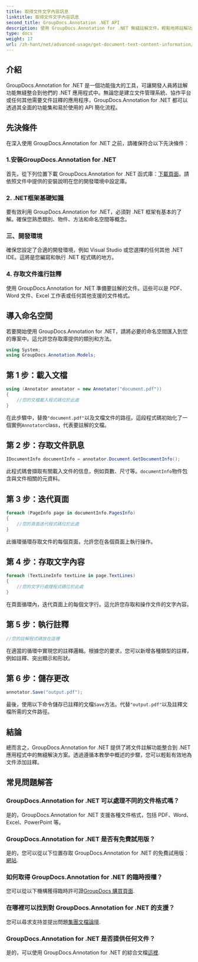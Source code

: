 ```yaml
---
title: 取得文件文字內容訊息
linktitle: 取得文件文字內容訊息
second_title: GroupDocs.Annotation .NET API
description: 使用 GroupDocs.Annotation for .NET 無縫註解文件。輕鬆地將註解功能整合到您的 .NET 應用程式中。
type: docs
weight: 17
url: /zh-hant/net/advanced-usage/get-document-text-content-information/
---
```

## 介紹
GroupDocs.Annotation for .NET 是一個功能強大的工具，可讓開發人員將註解功能無縫整合到他們的 .NET 應用程式中。無論您是建立文件管理系統、協作平台或任何其他需要文件註釋的應用程序，GroupDocs.Annotation for .NET 都可以透過其全面的功能集和易於使用的 API 簡化流程。
## 先決條件
在深入使用 GroupDocs.Annotation for .NET 之前，請確保符合以下先決條件：
### 1.安裝GroupDocs.Annotation for .NET
首先，從下列位置下載 GroupDocs.Annotation for .NET 函式庫：[下載頁面](https://releases.groupdocs.com/annotation/net/)。請依照文件中提供的安裝說明在您的開發環境中設定庫。
### 2. .NET框架基礎知識
要有效利用 GroupDocs.Annotation for .NET，必須對 .NET 框架有基本的了解。確保您熟悉類別、物件、方法和命名空間等概念。
### 三、開發環境
確保您設定了合適的開發環境，例如 Visual Studio 或您選擇的任何其他 .NET IDE。這將是您編寫和執行 .NET 程式碼的地方。
### 4. 存取文件進行註釋
使用 GroupDocs.Annotation for .NET 準備要註解的文件。這些可以是 PDF、Word 文件、Excel 工作表或任何其他支援的文件格式。

## 導入命名空間
若要開始使用 GroupDocs.Annotation for .NET，請將必要的命名空間匯入到您的專案中。這允許您存取庫提供的類別和方法。
```csharp
using System;
using GroupDocs.Annotation.Models;
```
## 第 1 步：載入文檔
```csharp
using (Annotator annotator = new Annotator("document.pdf"))
{
    //您的文檔載入程式碼位於此處
}
```
在此步驟中，替換`"document.pdf"`以及文檔文件的路徑。這段程式碼初始化了一個實例`Annotator`class，代表要註解的文檔。
## 第 2 步：存取文件訊息
```csharp
IDocumentInfo documentInfo = annotator.Document.GetDocumentInfo();
```
此程式碼會擷取有關載入文件的信息，例如頁數、尺寸等。`documentInfo`物件包含與文件相關的元資料。
## 第 3 步：迭代頁面
```csharp
foreach (PageInfo page in documentInfo.PagesInfo)
{
    //您的頁面迭代程式碼位於此處
}
```
此循環循環存取文件的每個頁面，允許您在各個頁面上執行操作。
## 第 4 步：存取文字內容
```csharp
foreach (TextLineInfo textLine in page.TextLines)
{
    //您的文字行處理程式碼位於此處
}
```
在頁面循環內，迭代頁面上的每個文字行。這允許您存取和操作文件的文字內容。
## 第 5 步：執行註釋
```csharp
//您的註解程式碼放在這裡
```
在適當的循環中實現您的註釋邏輯。根據您的要求，您可以新增各種類型的註釋，例如註釋、突出顯示和形狀。
## 第 6 步：儲存更改
```csharp
annotator.Save("output.pdf");
```
最後，使用以下命令儲存已註釋的文檔`Save`方法。代替`"output.pdf"`以及註釋文檔所需的文件路徑。

## 結論
總而言之，GroupDocs.Annotation for .NET 提供了將文件註解功能整合到 .NET 應用程式中的無縫解決方案。透過遵循本教學中概述的步驟，您可以輕鬆有效地為文件添加註釋。
## 常見問題解答
### GroupDocs.Annotation for .NET 可以處理不同的文件格式嗎？
是的，GroupDocs.Annotation for .NET 支援各種文件格式，包括 PDF、Word、Excel、PowerPoint 等。
### GroupDocs.Annotation for .NET 是否有免費試用版？
是的，您可以從以下位置存取 GroupDocs.Annotation for .NET 的免費試用版：[網站](https://releases.groupdocs.com/).
### 如何取得 GroupDocs.Annotation for .NET 的臨時授權？
您可以從以下機構獲得臨時許可證[GroupDocs 購買頁面](https://purchase.groupdocs.com/temporary-license/).
### 在哪裡可以找到對 GroupDocs.Annotation for .NET 的支援？
您可以尋求支持並提出問題[集團文檔論壇](https://forum.groupdocs.com/c/annotation/10).
### GroupDocs.Annotation for .NET 是否提供任何文件？
是的，可以使用 GroupDocs.Annotation for .NET 的綜合文檔[這裡](https://reference.groupdocs.com/annotation/net/).